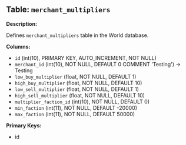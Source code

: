 ## Table: `merchant_multipliers`

**Description:**

Defines `merchant_multipliers` table in the World database.

**Columns:**
- `id` (int(10), PRIMARY KEY, AUTO_INCREMENT, NOT NULL)
- `merchant_id` (int(10), NOT NULL, DEFAULT 0 COMMENT 'Testing') → Testing
- `low_buy_multiplier` (float, NOT NULL, DEFAULT 1)
- `high_buy_multiplier` (float, NOT NULL, DEFAULT 10)
- `low_sell_multiplier` (float, NOT NULL, DEFAULT 1)
- `high_sell_multiplier` (float, NOT NULL, DEFAULT 10)
- `multiplier_faction_id` (int(10), NOT NULL, DEFAULT 0)
- `min_faction` (int(11), NOT NULL, DEFAULT -20000)
- `max_faction` (int(11), NOT NULL, DEFAULT 50000)

**Primary Keys:**
- id